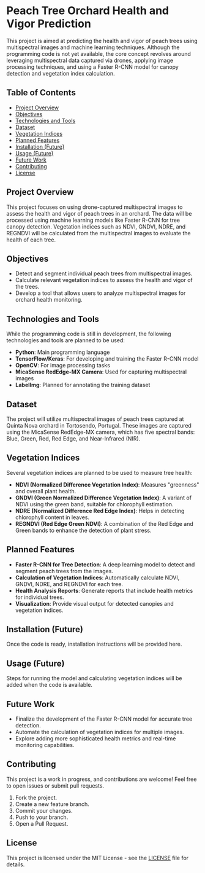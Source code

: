# Peach Tree Orchard Health and Vigor Prediction

This project is aimed at predicting the health and vigor of peach trees using multispectral images and machine learning techniques. Although the programming code is not yet available, the core concept revolves around leveraging multispectral data captured via drones, applying image processing techniques, and using a Faster R-CNN model for canopy detection and vegetation index calculation.

## Table of Contents
- [Project Overview](#project-overview)
- [Objectives](#objectives)
- [Technologies and Tools](#technologies-and-tools)
- [Dataset](#dataset)
- [Vegetation Indices](#vegetation-indices)
- [Planned Features](#planned-features)
- [Installation (Future)](#installation-future)
- [Usage (Future)](#usage-future)
- [Future Work](#future-work)
- [Contributing](#contributing)
- [License](#license)

## Project Overview
This project focuses on using drone-captured multispectral images to assess the health and vigor of peach trees in an orchard. The data will be processed using machine learning models like Faster R-CNN for tree canopy detection. Vegetation indices such as NDVI, GNDVI, NDRE, and REGNDVI will be calculated from the multispectral images to evaluate the health of each tree.

## Objectives
- Detect and segment individual peach trees from multispectral images.
- Calculate relevant vegetation indices to assess the health and vigor of the trees.
- Develop a tool that allows users to analyze multispectral images for orchard health monitoring.

## Technologies and Tools
While the programming code is still in development, the following technologies and tools are planned to be used:
- **Python**: Main programming language
- **TensorFlow/Keras**: For developing and training the Faster R-CNN model
- **OpenCV**: For image processing tasks
- **MicaSense RedEdge-MX Camera**: Used for capturing multispectral images
- **LabelImg**: Planned for annotating the training dataset

## Dataset
The project will utilize multispectral images of peach trees captured at Quinta Nova orchard in Tortosendo, Portugal. These images are captured using the MicaSense RedEdge-MX camera, which has five spectral bands: Blue, Green, Red, Red Edge, and Near-Infrared (NIR).

## Vegetation Indices
Several vegetation indices are planned to be used to measure tree health:
- **NDVI (Normalized Difference Vegetation Index)**: Measures "greenness" and overall plant health.
- **GNDVI (Green Normalized Difference Vegetation Index)**: A variant of NDVI using the green band, suitable for chlorophyll estimation.
- **NDRE (Normalized Difference Red Edge Index)**: Helps in detecting chlorophyll content in leaves.
- **REGNDVI (Red Edge Green NDVI)**: A combination of the Red Edge and Green bands to enhance the detection of plant stress.

## Planned Features
- **Faster R-CNN for Tree Detection**: A deep learning model to detect and segment peach trees from the images.
- **Calculation of Vegetation Indices**: Automatically calculate NDVI, GNDVI, NDRE, and REGNDVI for each tree.
- **Health Analysis Reports**: Generate reports that include health metrics for individual trees.
- **Visualization**: Provide visual output for detected canopies and vegetation indices.

## Installation (Future)
Once the code is ready, installation instructions will be provided here.

## Usage (Future)
Steps for running the model and calculating vegetation indices will be added when the code is available.

## Future Work
- Finalize the development of the Faster R-CNN model for accurate tree detection.
- Automate the calculation of vegetation indices for multiple images.
- Explore adding more sophisticated health metrics and real-time monitoring capabilities.

## Contributing
This project is a work in progress, and contributions are welcome! Feel free to open issues or submit pull requests.

1. Fork the project.
2. Create a new feature branch.
3. Commit your changes.
4. Push to your branch.
5. Open a Pull Request.

## License
This project is licensed under the MIT License - see the [LICENSE](LICENSE) file for details.